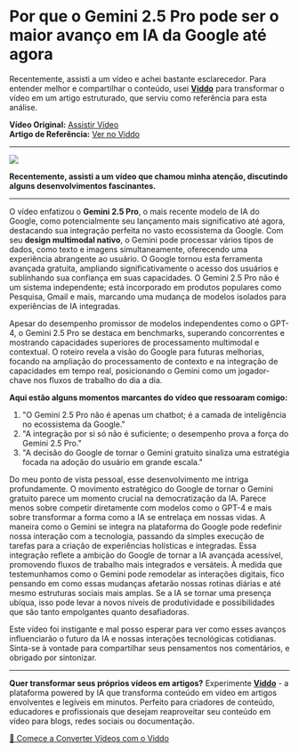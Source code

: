 # Por que o Gemini 2.5 Pro pode ser o maior avanço em IA da Google até agora

Recentemente, assisti a um vídeo e achei bastante esclarecedor. Para entender melhor e compartilhar o conteúdo, usei **[Viddo](https://viddo.pro/)** para transformar o vídeo em um artigo estruturado, que serviu como referência para esta análise.

**Vídeo Original:** [Assistir Vídeo](https://www.youtube.com/watch?v=zFAUC14vzCg)  
**Artigo de Referência:** [Ver no Viddo](https://viddo.pro/zh/video-result/5f1241fd-9975-4053-ab30-36559de58f3b)

---

![](https://img.youtube.com/vi/zFAUC14vzCg/0.jpg)

**Recentemente, assisti a um vídeo que chamou minha atenção, discutindo alguns desenvolvimentos fascinantes.**

---

O vídeo enfatizou o **Gemini 2.5 Pro**, o mais recente modelo de IA do Google, como potencialmente seu lançamento mais significativo até agora, destacando sua integração perfeita no vasto ecossistema da Google. Com seu **design multimodal nativo**, o Gemini pode processar vários tipos de dados, como texto e imagens simultaneamente, oferecendo uma experiência abrangente ao usuário. O Google tornou esta ferramenta avançada gratuita, ampliando significativamente o acesso dos usuários e sublinhando sua confiança em suas capacidades. O Gemini 2.5 Pro não é um sistema independente; está incorporado em produtos populares como Pesquisa, Gmail e mais, marcando uma mudança de modelos isolados para experiências de IA integradas.

Apesar do desempenho promissor de modelos independentes como o GPT-4, o Gemini 2.5 Pro se destaca em benchmarks, superando concorrentes e mostrando capacidades superiores de processamento multimodal e contextual. O roteiro revela a visão do Google para futuras melhorias, focando na ampliação do processamento de contexto e na integração de capacidades em tempo real, posicionando o Gemini como um jogador-chave nos fluxos de trabalho do dia a dia.

**Aqui estão alguns momentos marcantes do vídeo que ressoaram comigo:**

1. "O Gemini 2.5 Pro não é apenas um chatbot; é a camada de inteligência no ecossistema da Google."
2. "A integração por si só não é suficiente; o desempenho prova a força do Gemini 2.5 Pro."
3. "A decisão do Google de tornar o Gemini gratuito sinaliza uma estratégia focada na adoção do usuário em grande escala."

Do meu ponto de vista pessoal, esse desenvolvimento me intriga profundamente. O movimento estratégico do Google de tornar o Gemini gratuito parece um momento crucial na democratização da IA. Parece menos sobre competir diretamente com modelos como o GPT-4 e mais sobre transformar a forma como a IA se entrelaça em nossas vidas. A maneira como o Gemini se integra na plataforma do Google pode redefinir nossa interação com a tecnologia, passando da simples execução de tarefas para a criação de experiências holísticas e integradas. Essa integração reflete a ambição do Google de tornar a IA avançada acessível, promovendo fluxos de trabalho mais integrados e versáteis. À medida que testemunhamos como o Gemini pode remodelar as interações digitais, fico pensando em como essas mudanças afetarão nossas rotinas diárias e até mesmo estruturas sociais mais amplas. Se a IA se tornar uma presença ubíqua, isso pode levar a novos níveis de produtividade e possibilidades que são tanto empolgantes quanto desafiadoras.

Este vídeo foi instigante e mal posso esperar para ver como esses avanços influenciarão o futuro da IA e nossas interações tecnológicas cotidianas. Sinta-se à vontade para compartilhar seus pensamentos nos comentários, e obrigado por sintonizar.

---

**Quer transformar seus próprios vídeos em artigos?** Experimente **[Viddo](https://viddo.pro/)** - a plataforma powered by IA que transforma conteúdo em vídeo em artigos envolventes e legíveis em minutos. Perfeito para criadores de conteúdo, educadores e profissionais que desejam reaproveitar seu conteúdo em vídeo para blogs, redes sociais ou documentação.

[🚀 Comece a Converter Vídeos com o Viddo](https://viddo.pro/)
